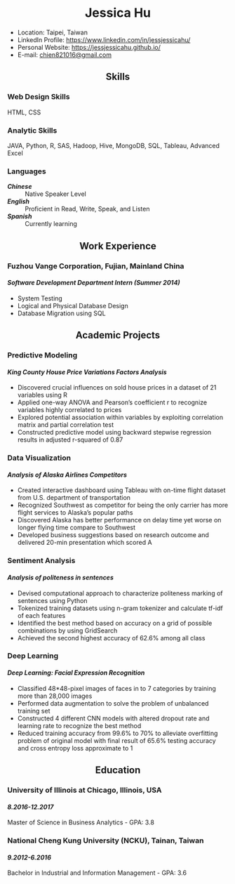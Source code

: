 <!DOCTYPE html>
<html>
<head>
<h1 align="center">Jessica Hu</h1>
<ul>
  <li>Location: Taipei, Taiwan</li>
  <li>LinkedIn Profile: <a href="https://www.linkedin.com/in/jessjessicahu/">https://www.linkedin.com/in/jessjessicahu/</a></li>
  <li>Personal Website: <a href="https://jessjessicahu.github.io/">https://jessjessicahu.github.io/</a></li>
  <li>E-mail: <a href="mailto:chien821016@gmail.com">chien821016@gmail.com</a></li>
</ul>
</head>
  
<body>


<h2 align="center">Skills</h2>

<h3>Web Design Skills</h3>
<p>HTML, CSS</p>


<h3>Analytic Skills</h3>
<p>JAVA, Python, R, SAS, Hadoop, Hive, MongoDB, SQL, Tableau, Advanced Excel</p>

<h3>Languages</h3>
<dl>
  <dt><b><i>Chinese</b></i></dt>
    <dd>Native Speaker Level</dd>
  <dt><b><i>English</i></b></dt>
    <dd>Proficient in Read, Write, Speak, and Listen</dd>
   <dt><b><i>Spanish</i></b></dt>
    <dd>Currently learning</dd>
</dl>



<h2 align="center">Work Experience</h2>
<h3>Fuzhou Vange Corporation, Fujian, Mainland China</h3>
<h4><i>Software Development Department Intern (Summer 2014)</i></h4>
<ul>
  <li>System Testing</li>
  <li>Logical and Physical Database Design</li>
  <li>Database Migration using SQL</li>
</ul>


<h2 align="center">Academic Projects</h2>

<h3>Predictive Modeling</h3>
<h4><i>King County House Price Variations Factors Analysis</i></h4>
<ul>
  <li>Discovered crucial influences on sold house prices in a dataset of 21 variables using R</li>
  <li>Applied one-way ANOVA and Pearson’s coefficient r to recognize variables highly correlated to prices</li>
  <li>Explored potential association within variables by exploiting correlation matrix and partial correlation test</li>
  <li>Constructed predictive model using backward stepwise regression results in adjusted r-squared of 0.87</li>
</ul>

<h3>Data Visualization</h3>
<h4><i>Analysis of Alaska Airlines Competitors</i></h4>
<ul>
  <li>Created interactive dashboard using Tableau with on-time flight dataset from U.S. department of transportation</li>
  <li>Recognized Southwest as competitor for being the only carrier has more flight services to Alaska’s popular paths</li>
  <li>Discovered Alaska has better performance on delay time yet worse on longer flying time compare to Southwest</li>
  <li>Developed business suggestions based on research outcome and delivered 20-min presentation which scored A</li>
</ul>

<h3>Sentiment Analysis</h3>
<h4><i>Analysis of politeness in sentences</i></h4>
<ul>
  <li>Devised computational approach to characterize politeness marking of sentences using Python</li>
  <li>Tokenized training datasets using n-gram tokenizer and calculate tf-idf of each features</li>
  <li>Identified the best method based on accuracy on a grid of possible combinations by using GridSearch</li>
  <li>Achieved the second highest accuracy of 62.6% among all class</li>  
</ul>

<h3>Deep Learning</h3>
<h4><i>Deep Learning: Facial Expression Recognition</i></h4>
<ul>
  <li>Classified 48*48-pixel images of faces in to 7 categories by training more than 28,000 images</li>
  <li>Performed data augmentation to solve the problem of unbalanced training set</li>
  <li>Constructed 4 different CNN models with altered dropout rate and learning rate to recognize the best method</li>
  <li>Reduced training accuracy from 99.6% to 70% to alleviate overfitting problem of original model with final result of    65.6% testing accuracy and cross entropy loss approximate to 1</li>
</ul>


<h2 align="center">Education</h2>

<h3>University of Illinois at Chicago, Illinois, USA</h3>
<h4><i>8.2016-12.2017</i></h4>
<p>Master of Science in Business Analytics - GPA: 3.8</p>
<h3>National Cheng Kung University (NCKU), Tainan, Taiwan</h3>
<h4><i>9.2012-6.2016</i></h4>
<p>Bachelor in Industrial and Information Management - GPA: 3.6</p>



</body>
</html>
